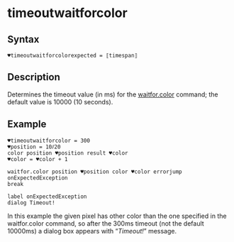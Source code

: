 # timeoutwaitforcolor

## Syntax

```G1ANT
♥timeoutwaitforcolorexpected = ⟦timespan⟧
```

## Description

Determines the timeout value (in ms) for the [waitfor.color](](https://manual.g1ant.com/link/G1ANT.Language/G1ANT.Addon.Core/Commands/WaitforColorCommand.cs)) command; the default value is 10000 (10 seconds).

## Example

```G1ANT
♥timeoutwaitforcolor = 300
♥position = 10⫽20
color position ♥position result ♥color
♥color = ♥color + 1

waitfor.color position ♥position color ♥color errorjump onExpectedException
break

label onExpectedException
dialog Timeout!
```

In this example the given pixel has other color than the one specified in the waitfor.color command, so after the 300ms timeout (not the default 10000ms) a dialog box appears with “*Timeout!*” message.
